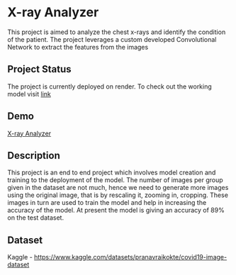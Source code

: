 
# X-ray Analyzer

This project is aimed to analyze the chest x-rays and identify the condition of the patient. The project leverages a custom developed Convolutional Network to extract the features from the images 

## Project Status

The project is currently deployed on render. To check out the working model visit [link](https://x-ray-check.onrender.com)

## Demo

[X-ray Analyzer](Image/image.png)

## Description

This project is an end to end project which involves model creation and training to the deployment of the model. The number of images per group given in the dataset are not much, hence we need to generate more images using the original image, that is by rescaling it, zooming in, cropping. These images in turn are used to train the model and help in increasing the accuracy of the model.
At present the model is giving an accuracy of 89% on the test dataset. 

## Dataset

Kaggle - https://www.kaggle.com/datasets/pranavraikokte/covid19-image-dataset



